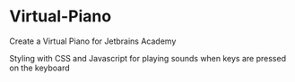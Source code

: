 # Virtual-Piano
Create a Virtual Piano for Jetbrains Academy

Styling with CSS and Javascript for playing sounds when keys are pressed on the keyboard
